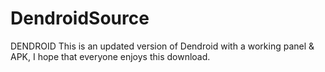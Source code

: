 # DendroidSource
DENDROID
This is an updated version of Dendroid with a working panel &amp; APK, I hope that everyone enjoys this download.
